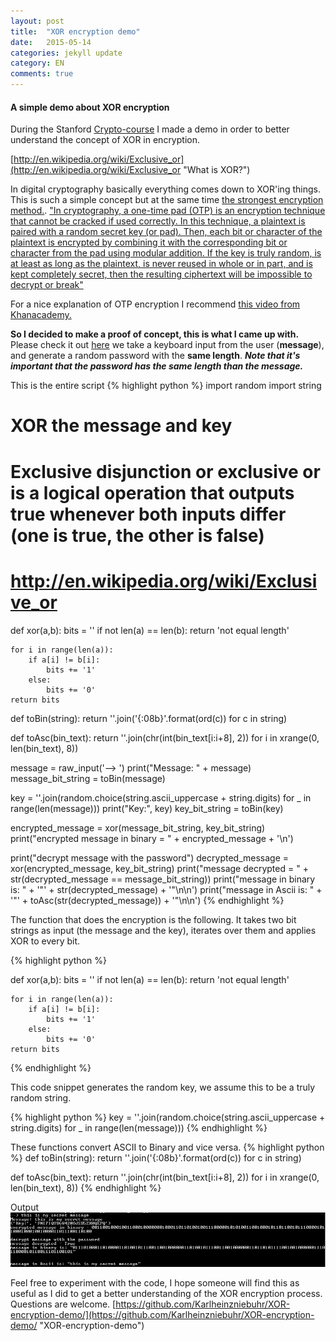 ```yaml
---
layout: post
title:  "XOR encryption demo"
date:   2015-05-14
categories: jekyll update
category: EN
comments: true
---
```



#### A simple demo about XOR encryption ####
During the Stanford [Crypto-course](https://www.coursera.org/course/crypto) I made a demo in order to better understand the concept of XOR in encryption. 

[http://en.wikipedia.org/wiki/Exclusive_or](http://en.wikipedia.org/wiki/Exclusive_or "What is XOR?")

In digital cryptography basically everything comes down to XOR'ing things. This is such a simple concept but at the same time [the strongest encryption method.](http://en.wikipedia.org/wiki/One-time_pad). 
["In cryptography, a one-time pad (OTP) is an encryption technique that cannot be cracked if used correctly. In this technique, a plaintext is paired with a random secret key (or pad). Then, each bit or character of the plaintext is encrypted by combining it with the corresponding bit or character from the pad using modular addition. If the key is truly random, is at least as long as the plaintext, is never reused in whole or in part, and is kept completely secret, then the resulting ciphertext will be impossible to decrypt or break"](http://en.wikipedia.org/wiki/One-time_pad)

For a nice explanation of OTP encryption I recommend [this video from Khanacademy.](https://www.khanacademy.org/computing/computer-science/cryptography/crypt/v/one-time-pad)

**So I decided to make a proof of concept, this is what I came up with.**  
Please check it out [here](https://github.com/Karlheinzniebuhr/XOR-encryption-demo/) we take a keyboard input from the user (**message**), and generate a random password with the **same length**.
***Note that it's important that the password has the same length than the message.***

This is the entire script
{% highlight python %}
import random
import string

# XOR the message and key
# Exclusive disjunction or exclusive or is a logical operation that outputs true whenever both inputs differ (one is true, the other is false)
# http://en.wikipedia.org/wiki/Exclusive_or
def xor(a,b):
	bits = ''
	if not len(a) == len(b):
		return 'not equal length'

	for i in range(len(a)):
		if a[i] != b[i]:
			bits += '1'
		else:
			bits += '0'
	return bits



def toBin(string):
	return ''.join('{:08b}'.format(ord(c)) for c in string)

def toAsc(bin_text):
	return ''.join(chr(int(bin_text[i:i+8], 2)) for i in xrange(0, len(bin_text), 8))

message = raw_input('--> ')
print("Message: " + message)
message_bit_string = toBin(message)

key = ''.join(random.choice(string.ascii_uppercase + string.digits) for _ in range(len(message)))
print("Key:", key)
key_bit_string = toBin(key)

encrypted_message = xor(message_bit_string, key_bit_string)
print("encrypted message in binary = " + encrypted_message + '\n')

print("decrypt message with the password")
decrypted_message = xor(encrypted_message, key_bit_string)
print("message decrypted = " + str(decrypted_message == message_bit_string))
print("message in binary is: " + '"' + str(decrypted_message) + '"\n\n')
print("message in Ascii is: " + '"' + toAsc(str(decrypted_message)) + '"\n\n')
{% endhighlight %}


The function that does the encryption is the following. It takes two bit strings as input (the message and the key), iterates over them and applies XOR to every bit.

{% highlight python %}

def xor(a,b):
	bits = ''
	if not len(a) == len(b):
		return 'not equal length'

	for i in range(len(a)):
		if a[i] != b[i]:
			bits += '1'
		else:
			bits += '0'
	return bits

{% endhighlight %}


This code snippet generates the random key, we assume this to be a truly random string.

{% highlight python %}
key = ''.join(random.choice(string.ascii_uppercase + string.digits) for _ in range(len(message)))
{% endhighlight %}

These functions convert ASCII to Binary and vice versa.
{% highlight python %}
def toBin(string):
	return ''.join('{:08b}'.format(ord(c)) for c in string)

def toAsc(bin_text):
	return ''.join(chr(int(bin_text[i:i+8], 2)) for i in xrange(0, len(bin_text), 8))
{% endhighlight %}


Output
![Image image2](https://raw.githubusercontent.com/Karlheinzniebuhr/karlheinzniebuhr.github.io/master/images/xor.PNG)


Feel free to experiment with the code, I hope someone will find this as useful as I did to get a better understanding of the XOR encryption process. Questions are welcome. 
[https://github.com/Karlheinzniebuhr/XOR-encryption-demo/](https://github.com/Karlheinzniebuhr/XOR-encryption-demo/ "XOR-encryption-demo")

